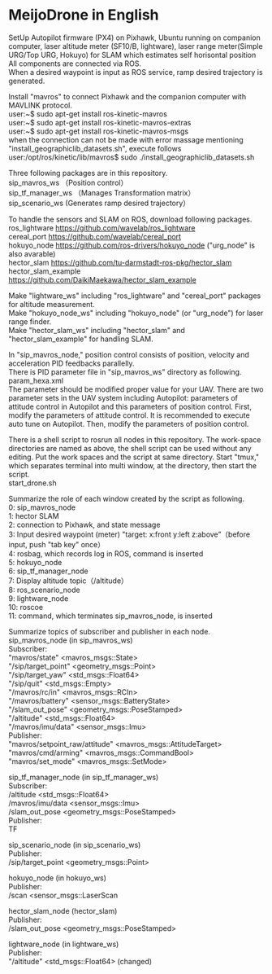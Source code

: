 # MeijoDrone in English
SetUp
Autopilot firmware (PX4) on Pixhawk,
Ubuntu running on companion computer,
laser altitude meter (SF10/B, lightware),
laser range meter(Simple URG/Top URG, Hokuyo) for SLAM which estimates self horisontal position\
All components are connected via ROS.\
When a desired waypoint is input as ROS service, ramp desired trajectory is generated.

Install "mavros" to connect Pixhawk and the companion computer with MAVLINK protocol.\
user:\~$ sudo apt-get install ros-kinetic-mavros\
user:\~$ sudo apt-get install ros-kinetic-mavros-extras\
user:\~$ sudo apt-get install ros-kinetic-mavros-msgs\
when the connection can not be made with error massage mentioning "install_geographiclib_datasets.sh", execute follows\
user:/opt/ros/kinetic/lib/mavros$ sudo ./install_geographiclib_datasets.sh

Three following packages are in this repository.\
sip_mavros_ws （Position control）\
sip_tf_manager_ws （Manages Transformation matrix）\
sip_scenario_ws (Generates ramp desired trajectory）

To handle the sensors and SLAM on ROS, download following packages.\
ros_lightware <https://github.com/wavelab/ros_lightware>\
cereal_port <https://github.com/wavelab/cereal_port>\
hokuyo_node <https://github.com/ros-drivers/hokuyo_node> ("urg_node" is also avarable)\
hector_slam <https://github.com/tu-darmstadt-ros-pkg/hector_slam>\
hector_slam_example <https://github.com/DaikiMaekawa/hector_slam_example>

Make "lightware_ws" including "ros_lightware" and "cereal_port" packages for altitude measurement.\
Make "hokuyo_node_ws" including "hokuyo_node" (or "urg_node") for laser range finder.\
Make "hector_slam_ws" including "hector_slam" and "hector_slam_example" for handling SLAM.

In "sip_mavros_node," position control consists of position, velocity and acceleration PID feedbacks parallelly.\
There is PID parameter file in "sip_mavros_ws" directory as following.\
param_hexa.xml\
The parameter should be modified proper value for your UAV.
There are two parameter sets in the UAV system including Autopilot: parameters of attitude control in Autopilot and this parameters of position control.
First, modify the parameters of attitude control.
It is recommended to execute auto tune on Autopilot.
Then, modify the parameters of position control.

There is a shell script to rosrun all nodes in this repository. The work-space directories are named as above, the shell script can be used without any editing. Put the work spaces and the script at same directory. Start "tmux," which separates terminal into multi window, at the directory, then start the script.\
start_drone.sh

Summarize the role of each window created by the script as following.\
0: sip_mavros_node\
1: hector SLAM\
2: connection to Pixhawk, and state message\
3: Input desired waypoint (meter) "target: x:front y:left z:above”（before input, push "tab key" once）\
4: rosbag, which records log in ROS, command is inserted\
5: hokuyo_node\
6: sip_tf_manager_node\
7: Display altitude topic（/altitude）\
8: ros_scenario_node\
9: lightware_node\
10: roscoe\
11: command, which terminates sip_mavros_node, is inserted


Summarize topics of subscriber and publisher in each node.\
sip_mavros_node (in sip_mavros_ws)\
Subscriber:\
"mavros/state" <mavros_msgs::State> \
"/sip/target_point" <geometry_msgs::Point>\
"/sip/target_yaw" <std_msgs::Float64>\
"/sip/quit" <std_msgs::Empty>\
"/mavros/rc/in" <mavros_msgs::RCIn>\
"/mavros/battery" <sensor_msgs::BatteryState>\
"/slam_out_pose" <geometry_msgs::PoseStamped>\
"/altitude" <std_msgs::Float64>\
"/mavros/imu/data" <sensor_msgs::Imu>\
Publisher:\
"mavros/setpoint_raw/attitude" <mavros_msgs::AttitudeTarget>\
"mavros/cmd/arming" <mavros_msgs::CommandBool>\
"mavros/set_mode" <mavros_msgs::SetMode>


sip_tf_manager_node (in sip_tf_manager_ws)\
Subscriber:\
/altitude <std_msgs::Float64>\
/mavros/imu/data <sensor_msgs::Imu>\
/slam_out_pose <geometry_msgs::PoseStamped>\
Publisher:\
TF


sip_scenario_node (in sip_scenario_ws)\
Publisher:\
/sip/target_point <geometry_msgs::Point>


hokuyo_node (in hokuyo_ws)\
Publisher:\
/scan <sensor_msgs::LaserScan


hector_slam_node (hector_slam)\
Publisher:\
/slam_out_pose <geometry_msgs::PoseStamped>


lightware_node (in lightware_ws)\
Publisher:\
"/altitude" <std_msgs::Float64> (changed)

